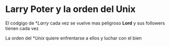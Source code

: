 # Larry Poter y la orden del Unix

El codgigo de **Larry* cada vez se vuelve mas peligroso
**Lord** y sus followers tienen cada vez 

La orden del **Unix* quiere enfrentarse a ellos y luchar con el bien 

